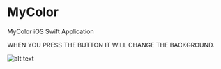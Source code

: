 # MyColor
MyColor iOS Swift Application

WHEN YOU PRESS THE BUTTON IT WILL CHANGE THE BACKGROUND.

![alt text](https://raw.githubusercontent.com/samsadch/MyColor/master/screeshots/Screenshot%202020-04-26%20at%2011.13.50%20PM.png)





